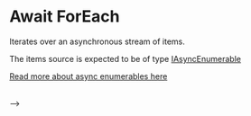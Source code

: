 # Await ForEach

Iterates over an asynchronous stream of items.

The items source is expected to be of type [IAsyncEnumerable<T>](https://learn.microsoft.com/en-us/dotnet/api/system.collections.generic.iasyncenumerable-1)

[Read more about async enumerables here](https://learn.microsoft.com/en-us/archive/msdn-magazine/2019/november/csharp-iterating-with-async-enumerables-in-csharp-8)


<br/>

<!--<!--![img](https://profitbasedocs.blob.core.windows.net/flowimages/builtInFlow.png)-->-->

<br/>
